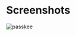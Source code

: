 # Screenshots
![passkee](https://github.com/HuseynGPT/WPF-PassKeeper/assets/131697602/98f3a2c1-4304-4d0c-8fe7-7226d21b1179)

